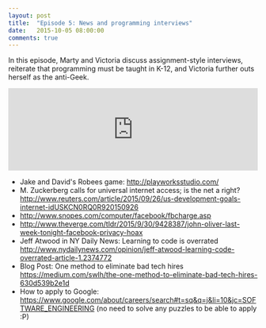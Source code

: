 ```yaml
---
layout: post
title:  "Episode 5: News and programming interviews"
date:   2015-10-05 08:00:00
comments: true
---
```


In this episode, Marty and Victoria discuss assignment-style interviews, reiterate that programming must be taught in K-12, and Victoria further outs herself as the anti-Geek.

<iframe width="100%" height="166" scrolling="no" frameborder="no" src="https://w.soundcloud.com/player/?url=https%3A//api.soundcloud.com/tracks/226964622&amp;color=ff5500&amp;auto_play=false&amp;hide_related=false&amp;show_comments=true&amp;show_user=true&amp;show_reposts=false"></iframe>

- Jake and David's Robees game: <http://playworksstudio.com/>
- M. Zuckerberg calls for universal internet access; is the net a right? <http://www.reuters.com/article/2015/09/26/us-development-goals-internet-idUSKCN0RQ0R920150926>
- <http://www.snopes.com/computer/facebook/fbcharge.asp>
- <http://www.theverge.com/tldr/2015/9/30/9428387/john-oliver-last-week-tonight-facebook-privacy-hoax>
- Jeff Atwood in NY Daily News: Learning to code is overrated <http://www.nydailynews.com/opinion/jeff-atwood-learning-code-overrated-article-1.2374772>
- Blog Post: One method to eliminate bad tech hires <https://medium.com/swlh/the-one-method-to-eliminate-bad-tech-hires-630d539b2e1d> 
- How to apply to Google: <https://www.google.com/about/careers/search#t=sq&q=j&li=10&jc=SOFTWARE_ENGINEERING> (no need to solve any puzzles to be able to apply :P) 
